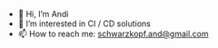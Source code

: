 - 👋 Hi, I’m Andi
- 👀 I’m interested in CI / CD solutions
- 📫 How to reach me: schwarzkopf.and@gmail.com

<!---
AnSchwarzkopf/AnSchwarzkopf is a ✨ special ✨ repository because its `README.md` (this file) appears on your GitHub profile.
You can click the Preview link to take a look at your changes.
--->

